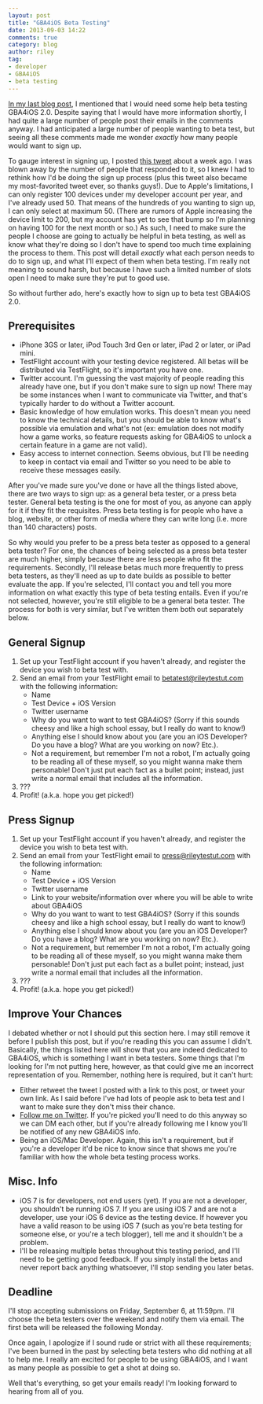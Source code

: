 ```yaml
---
layout: post
title: "GBA4iOS Beta Testing"
date: 2013-09-03 14:22
comments: true 
category: blog
author: riley
tag:
- developer
- GBA4iOS
- beta testing
---
```


[In my last blog post](http://rileytestut.com/blog/2013/08/20/gba4ios-2-dot-0-update-number-2-pause-menu/), I mentioned that I would need some help beta testing GBA4iOS 2.0. Despite saying that I would have more information shortly, I had quite a large number of people post their emails in the comments anyway. I had anticipated a large number of people wanting to beta test, but seeing all these comments made me wonder *exactly* how many people would want to sign up. 

To gauge interest in signing up, I posted [this tweet](https://twitter.com/rileytestut/status/372426769359319040) about a week ago. I was blown away by the number of people that responded to it, so I knew I had to rethink how I'd be doing the sign up process (plus this tweet also became my most-favorited tweet ever, so thanks guys!). Due to Apple's limitations, I can only register 100 devices under my developer account per year, and I've already used 50. That means of the hundreds of you wanting to sign up, I can only select at maximum 50. (There are rumors of Apple increasing the device limit to 200, but my account has yet to see that bump so I'm planning on having 100 for the next month or so.) As such, I need to make sure the people I choose are going to actually be helpful in beta testing, as well as know what they're doing so I don't have to spend too much time explaining the process to them. This post will detail *exactly* what each person needs to do to sign up, and what I'll expect of them when beta testing. I'm really not meaning to sound harsh, but because I have such a limited number of slots open I need to make sure they're put to good use.

So without further ado, here's exactly how to sign up to beta test GBA4iOS 2.0.

 <!-- more -->

## Prerequisites ##
 - iPhone 3GS or later, iPod Touch 3rd Gen or later, iPad 2 or later, or iPad mini.
 - TestFlight account with your testing device registered. All betas will be distributed via TestFlight, so it's important you have one.
 - Twitter account. I'm guessing the vast majority of people reading this already have one, but if you don't make sure to sign up now! There may be some instances when I want to communicate via Twitter, and that's typically harder to do without a Twitter account.
 - Basic knowledge of how emulation works. This doesn't mean you need to know the technical details, but you should be able to know what's possible via emulation and what's not (ex: emulation does not modify how a game works, so feature requests asking for GBA4iOS to unlock a certain feature in a game are not valid).
 - Easy access to internet connection. Seems obvious, but I'll be needing to keep in contact via email and Twitter so you need to be able to receive these messages easily.

After you've made sure you've done or have all the things listed above, there are two ways to sign up: as a general beta tester, or a press beta tester. General beta testing is the one for most of you, as anyone can apply for it if they fit the requisites. Press beta testing is for people who have a blog, website, or other form of media where they can write long (i.e. more than 140 characters) posts.

So why would you prefer to be a press beta tester as opposed to a general beta tester? For one, the chances of being selected as  a press beta tester are much higher, simply because there are less people who fit the requirements. Secondly, I'll release betas much more frequently to press beta testers, as they'll need as up to date builds as possible to better evaluate the app. If you're selected, I'll contact you and tell you more information on what exactly this type of beta testing entails. Even if you're not selected, however, you're still eligible to be a general beta tester. The process for both is very similar, but I've written them both out separately below.

## General Signup ##
1. Set up your TestFlight account if you haven't already, and register the device you wish to beta test with.
2. Send an email from your TestFlight email to [betatest@rileytestut.com](mailto:betatest@rileytestut.com) with the following information:
	- Name
	- Test Device + iOS Version
	- Twitter username
	- Why do you want to want to test GBA4iOS? (Sorry if this sounds cheesy and like a high school essay, but I really do want to know!)
	- Anything else I should know about you (are you an iOS Developer? Do you have a blog? What are you working on now? Etc.).
	- Not a requirement, but remember I'm not a robot, I'm actually going to be reading all of these myself, so you might wanna make them personable! Don't just put each fact as a bullet point; instead, just write a normal email that includes all the information.
3. ???
4. Profit!  (a.k.a. hope you get picked!)

## Press Signup ##
1. Set up your TestFlight account if you haven't already, and register the device you wish to beta test with.
2. Send an email from your TestFlight email to [press@rileytestut.com](mailto:press@rileytestut.com) with the following information:
	- Name
	- Test Device + iOS Version
	- Twitter username
	- Link to your website/information over where you will be able to write about GBA4iOS
	- Why do you want to want to test GBA4iOS? (Sorry if this sounds cheesy and like a high school essay, but I really do want to know!)
	- Anything else I should know about you (are you an iOS Developer? Do you have a blog? What are you working on now? Etc.).
	- Not a requirement, but remember I'm not a robot, I'm actually going to be reading all of these myself, so you might wanna make them personable! Don't just put each fact as a bullet point; instead, just write a normal email that includes all the information.
3. ???
4. Profit!  (a.k.a. hope you get picked!)

## Improve Your Chances ##

I debated whether or not I should put this section here. I may still remove it before I publish this post, but if you're reading this you can assume I didn't. Basically, the things listed here will show that you are indeed dedicated to GBA4iOS, which is something I want in beta testers. Some things that I'm looking for I'm not putting here, however, as that could give me an incorrect representation of you. Remember, nothing here is required, but it can't hurt:

- Either retweet the tweet I posted with a link to this post, or tweet your own link. As I said before I've had lots of people ask to beta test and I want to make sure they don't miss their chance.
- [Follow me on Twitter](http://twitter.com/rileytestut). If you're picked you'll need to do this anyway so we can DM each other, but if you're already following me I know you'll be notified of any new GBA4iOS info.
- Being an iOS/Mac Developer. Again, this isn't a requirement, but if you're a developer it'd be nice to know since that shows me you're familiar with how the whole beta testing process works.

## Misc. Info ##

- iOS 7 is for developers, not end users (yet). If you are not a developer, you shouldn't be running iOS 7. If you are using iOS 7 and are not a developer,  use your iOS 6 device as the testing device. If however you have a valid reason to be using iOS 7 (such as you're beta testing for someone else, or you're a tech blogger), tell me and it shouldn't be a problem.
- I'll be releasing multiple betas throughout this testing period, and I'll need to be getting good feedback. If you simply install the betas and never report back anything whatsoever, I'll stop sending you later betas.

## Deadline ##
I'll stop accepting submissions on Friday, September 6, at 11:59pm. I'll choose the beta testers over the weekend and notify them via email. The first beta will be released the following Monday.

Once again,  I apologize if I sound rude or strict with all these requirements; I've been burned in the past by selecting beta testers who did nothing at all to help me. I really am excited for people to be using GBA4iOS, and I want as many people as possible to get a shot at doing so.

Well that's everything, so get your emails ready! I'm looking forward to hearing from all of you.
 
